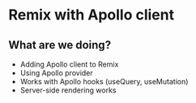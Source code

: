 # Remix with Apollo client

## What are we doing?

- Adding Apollo client to Remix
- Using Apollo provider
- Works with Apollo hooks (useQuery, useMutation)
- Server-side rendering works
